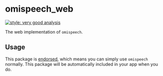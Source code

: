 # omispeech_web

[![style: very good analysis][very_good_analysis_badge]][very_good_analysis_link]

The web implementation of `omispeech`.

## Usage

This package is [endorsed][endorsed_link], which means you can simply use `omispeech`
normally. This package will be automatically included in your app when you do.

[endorsed_link]: https://flutter.dev/docs/development/packages-and-plugins/developing-packages#endorsed-federated-plugin
[very_good_analysis_badge]: https://img.shields.io/badge/style-very_good_analysis-B22C89.svg
[very_good_analysis_link]: https://pub.dev/packages/very_good_analysis
